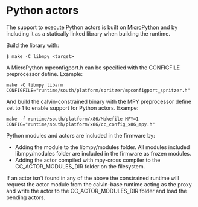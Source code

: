 # Python actors

The support to execute Python actors is built on [MicroPython](https://github.com/micropython/micropython) and by including it as a statically linked library when building the runtime.

Build the library with:

```
$ make -C libmpy <target>
```

A MicroPython mpconfigport.h can be specified with the CONFIGFILE preprocessor define. Example:

```
make -C libmpy libarm CONFIGFILE="runtime/south/platform/spritzer/mpconfigport_spritzer.h"
```

And build the calvin-constrained binary with the MPY preprocessor define set to 1 to enable support for Python actors. Exampe:

```
make -f runtime/south/platform/x86/Makefile MPY=1 CONFIG="runtime/south/platform/x86/cc_config_x86_mpy.h"
```

Python modules and actors are included in the firmware by:

- Adding the module to the libmpy/modules folder. All modules included libmpy/modules folder are included in the firmware as frozen modules.
- Adding the actor compiled with mpy-cross compiler to the CC_ACTOR_MODULES_DIR folder on the filesystem.

If an actor isn't found in any of the above the constrained runtime will request the actor module from the calvin-base runtime acting as the proxy and write the actor to the CC_ACTOR_MODULES_DIR folder and load the pending actors.
